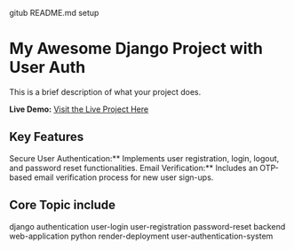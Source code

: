 gitub README.md setup 

# My Awesome Django Project with User Auth

This is a brief description of what your project does.

**Live Demo:** [Visit the Live Project Here](https://post-application-5.onrender.com/)


## Key Features

  Secure User Authentication:** Implements user registration, login, logout, and password reset functionalities.
  Email Verification:** Includes an OTP-based email verification process for new user sign-ups.

## Core Topic include 
django
authentication
user-login
user-registration
password-reset
backend
web-application
python
render-deployment
user-authentication-system
